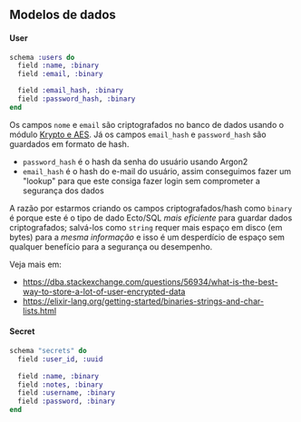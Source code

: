 ## Modelos de dados

#### User

```elixir
schema :users do
  field :name, :binary
  field :email, :binary

  field :email_hash, :binary
  field :password_hash, :binary
end
```

Os campos `nome` e `email` são criptografados no banco de dados usando o módulo <a href=" ">Krypto e AES</a>. Já os campos `email_hash` e `password_hash` são guardados em formato de hash.

- `password_hash` é o hash da senha do usuário usando Argon2
- `email_hash` é o hash do e-mail do usuário, assim conseguimos fazer um "lookup" para que este consiga fazer login sem comprometer a segurança dos dados

A razão por estarmos criando os campos criptografados/hash como `binary` é porque este é o tipo de dado Ecto/SQL *mais eficiente* para guardar dados criptografados; salvá-los como `string` requer mais espaço em disco (em bytes) para a *mesma informação* e isso é um desperdício de espaço sem qualquer benefício para a segurança ou desempenho. 

Veja mais em:
* https://dba.stackexchange.com/questions/56934/what-is-the-best-way-to-store-a-lot-of-user-encrypted-data
* https://elixir-lang.org/getting-started/binaries-strings-and-char-lists.html

#### Secret

```elixir
schema "secrets" do
  field :user_id, :uuid
  
  field :name, :binary
  field :notes, :binary
  field :username, :binary
  field :password, :binary
end

```
